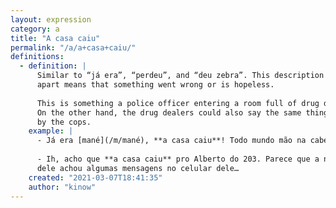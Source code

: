 ```yaml
---
layout: expression
category: a
title: "A casa caiu"
permalink: "/a/a+casa+caiu/"
definitions:
  - definition: |
      Similar to “já era”, “perdeu”, and “deu zebra”. This description of a house falling
      apart means that something went wrong or is hopeless.
    
      This is something a police officer entering a room full of drug dealers could shout.
      On the other hand, the drug dealers could also say the same thing after they are busted
      by the cops.
    example: |
      - Já era [mané](/m/mané), **a casa caiu**! Todo mundo mão na cabeça!
      
      - Ih, acho que **a casa caiu** pro Alberto do 203. Parece que a namorada
      dele achou algumas mensagens no celular dele…
    created: "2021-03-07T18:41:35"
    author: "kinow"
---
```

